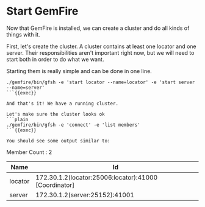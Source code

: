 # Start GemFire

Now that GemFire is installed, we can create a cluster and do all kinds of things with it. 

First, let's create the cluster. A cluster contains at least one locator and one server. Their 
responsibilities aren't important right now, but we will need to start both in order to do what we want. 

Starting them is really simple and can be done in one line. 
```plain
./gemfire/bin/gfsh -e 'start locator --name=locator' -e 'start server --name=server'
```{{exec}}

And that's it! We have a running cluster.

Let's make sure the cluster looks ok
```plain
./gemfire/bin/gfsh -e 'connect' -e 'list members'
```{{exec}}

You should see some output similar to:

```
Member Count : 2

Name   | Id
------- | -------------------------------------------------------------
locator | 172.30.1.2(locator:25006:locator)<ec><v0>:41000 [Coordinator]
server  | 172.30.1.2(server:25152)<v1>:41001
```